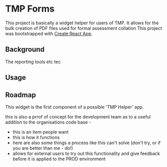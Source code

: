 # TMP Forms

This project is basically a widget helper for users of TMP. It allows for the bulk creation of PDF files used for formal assessment collation
This project was bootstrapped with [Create React App](https://github.com/facebook/create-react-app).

## Background

The reporting tools etc tec 

## Usage


## Roadmap

This widget is the first component of a possible 'TMP Helper' app.

this is also a prrof of concept for the development team as to a useful addition to the organisations code base - 
- this is an item people want
- this is how it functions
- here are also some things a process like this can't solve (don't try, or if you are better than me - do!)
- allows for external users to try out this functionality and give feedback before it is applied to the PROD environment